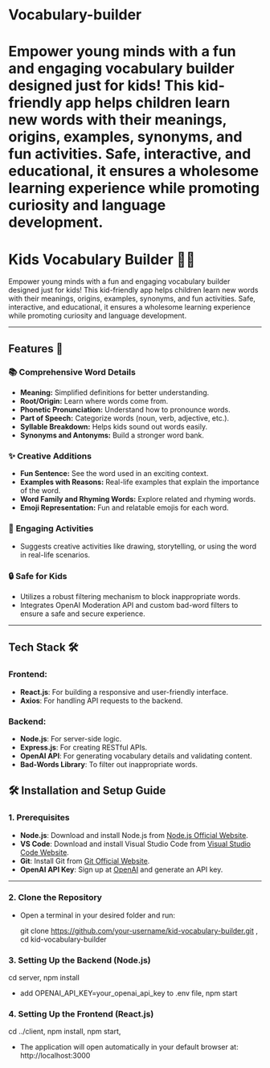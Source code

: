 # Vocabulary-builder

# Empower young minds with a fun and engaging vocabulary builder designed just for kids! This kid-friendly app helps children learn new words with their meanings, origins, examples, synonyms, and fun activities. Safe, interactive, and educational, it ensures a wholesome learning experience while promoting curiosity and language development.

# Kids Vocabulary Builder 🦄🌟

Empower young minds with a fun and engaging vocabulary builder designed just for kids! This kid-friendly app helps children learn new words with their meanings, origins, examples, synonyms, and fun activities. Safe, interactive, and educational, it ensures a wholesome learning experience while promoting curiosity and language development.

---

## Features 🎉

### 📚 **Comprehensive Word Details**

- **Meaning:** Simplified definitions for better understanding.
- **Root/Origin:** Learn where words come from.
- **Phonetic Pronunciation:** Understand how to pronounce words.
- **Part of Speech:** Categorize words (noun, verb, adjective, etc.).
- **Syllable Breakdown:** Helps kids sound out words easily.
- **Synonyms and Antonyms:** Build a stronger word bank.

### ✨ **Creative Additions**

- **Fun Sentence:** See the word used in an exciting context.
- **Examples with Reasons:** Real-life examples that explain the importance of the word.
- **Word Family and Rhyming Words:** Explore related and rhyming words.
- **Emoji Representation:** Fun and relatable emojis for each word.

### 📝 **Engaging Activities**

- Suggests creative activities like drawing, storytelling, or using the word in real-life scenarios.

### 🔒 **Safe for Kids**

- Utilizes a robust filtering mechanism to block inappropriate words.
- Integrates OpenAI Moderation API and custom bad-word filters to ensure a safe and secure experience.

---

## Tech Stack 🛠️

### **Frontend:**

- **React.js**: For building a responsive and user-friendly interface.
- **Axios**: For handling API requests to the backend.

### **Backend:**

- **Node.js**: For server-side logic.
- **Express.js**: For creating RESTful APIs.
- **OpenAI API**: For generating vocabulary details and validating content.
- **Bad-Words Library**: To filter out inappropriate words.

## 🛠️ Installation and Setup Guide

### **1. Prerequisites**

- **Node.js**: Download and install Node.js from [Node.js Official Website](https://nodejs.org/).
- **VS Code**: Download and install Visual Studio Code from [Visual Studio Code Website](https://code.visualstudio.com/).
- **Git**: Install Git from [Git Official Website](https://git-scm.com/).
- **OpenAI API Key**: Sign up at [OpenAI](https://platform.openai.com/) and generate an API key.

---

### **2. Clone the Repository**

- Open a terminal in your desired folder and run:

  git clone https://github.com/your-username/kid-vocabulary-builder.git ,
  cd kid-vocabulary-builder

### **3. Setting Up the Backend (Node.js)**

cd server,
npm install

- add OPENAI_API_KEY=your_openai_api_key to .env file,
  npm start

### **4. Setting Up the Frontend (React.js)**

cd ../client,
npm install,
npm start,

- The application will open automatically in your default browser at: http://localhost:3000

